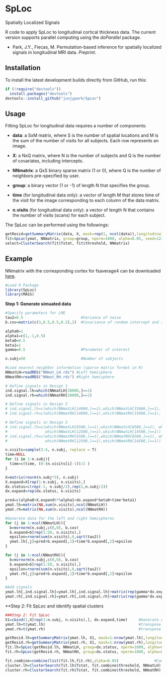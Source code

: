 # SpLoc

Spatially Localized Signals

R code to apply SpLoc to longitudinal cortical thickness data. The current version supports parallel computing using the *doParallel* package.

* Park, J.Y., Fiecas, M. Permutation-based inference for spatially localized signals in longitudinal MRI data. *Preprint*.


## Installation
To install the latest development builds directly from GitHub, run this:

```R
if (!require("devtools"))
  install.packages("devtools")
devtools::install_github("junjypark/SpLoc")
```

## Usage
Fitting SpLoc for longitudinal data requires a number of components:

* **data**: a SxM matrix, where S is the number of spatial locations and M is the sum of the number of visits for all subjects. Each row represents an image.

* **X**: a NxQ matrix, where N is the number of subjects and Q is the number of covariates, including intercepts.

* **NNmatrix**: a QxS binary sparse matrix (1 or 0), where Q is the number of neighbors pre-specified by user.

* **group**: a binary vector (1 or -1) of length N that specifies the group.

* **time** (for longitudinal data only): a vector of length M that stores time of the visit for the image corresponding to each column of the data matrix.

* **n.visits** (for longitudinal data only): a vector of length N that contains the number of visits (scans) for each subject.

The SpLoc can be performed using the followings:

```R
getResid=getSummaryMatrix(data, X, mask=rep(1, ncol(data)),longitudinal=T, n.visits, randomslope=T,  time.var)
fit=SpLoc(ymat, NNmatrix, group=group, nperm=1000, alpha=0.05, seed=1234)
select=ClusterSearch(fit$Tstat, fit$threshold, NNmatrix)
```


## Example

NNmatrix with the corresponding cortex for fsaverage4 can be downloaded [here](https://www.dropbox.com/sh/8xwycechdlo85ky/AAAfJ6Ktww4js2SHluLKiFwPa?dl=0).

```R
#Load R Package
library(SpLoc)
library(MASS)
```

**Step 1: Generate simuated data**
```R
#Specify parameters for LME
tau2=0.5                          #Variance of noise
b.cov=matrix(c(3,0.5,0.5,0.2),2)  #Covariance of random intercept and slope

alpha0=1
alpha1=c(1,-1,0.5)
beta0=0.5
beta1=1
gamma=0.5                         #Parameter of interest

n.subj=50                         #Number of subjects

#Load nearest neighbor information (sparse matrix format in R)
NNmatLH=readRDS("NNmat_LH.rds") #Left hemisphere
NNmatRH=readRDS("NNmat_RH.rds") #Right hemisphere

# Define signals in Design 1
ind.signal.lh=which(NNmatLH[28000,]==1)
ind.signal.rh=which(NNmatRH[28000,]==1)

# Define signals in Design 2
# ind.signal.lh=c(which(NNmatLH[14000,]==1),which(NNmatLH[15000,]==1), which(NNmatLH[16000,]==1))
# ind.signal.rh=c(which(NNmatRH[14000,]==1),which(NNmatRH[15000,]==1), which(NNmatRH[16000,]==1))

# Define signals in Design 3
# ind.signal.lh=c(which(NNmatLH[6500,]==1),which(NNmatLH[8500,]==1), which(NNmatLH[10500,]==1),
#                 which(NNmatLH[12500,]==1),which(NNmatLH[14500,]==1))
# ind.signal.rh=c(which(NNmatRH[6500,]==1),which(NNmatRH[8500,]==1), which(NNmatRH[10500,]==1),
#                 which(NNmatRH[12500,]==1),which(NNmatRH[14500,]==1))

n.visits=sample(3:4, n.subj, replace = T)
time=NULL 
for (i in 1:n.subj){
  time=c(time, (0:(n.visits[i]-1))/2 ) 
}

X=matrix(rnorm(n.subj*3), n.subj) 
X.expand=X[rep(1:n.subj, n.visits),]
dx.status=c(rep(-1, n.subj/2),rep(1,n.subj/2)) 
dx.expand=rep(dx.status, n.visits)

pred=c(alpha0+X.expand%*%alpha1+dx.expand*beta0+time*beta1)
ymat.lh=matrix(NA,sum(n.visits),ncol(NNmatLH)) 
ymat.rh=matrix(NA,sum(n.visits),ncol(NNmatRH)) 

#Generate data for the left and right hemispheres
for (j in 1:ncol(NNmatLH)){ 
  b=mvrnorm(n.subj,c(0,0), b.cov) 
  b.expand=b[rep(1:50, n.visits),]
  epsilon=rnorm(sum(n.visits),0,sqrt(tau2))
  ymat.lh[,j]=pred+b.expand[,1]+time*b.expand[,2]+epsilon 
}

for (j in 1:ncol(NNmatRH)){
  b=mvrnorm(n.subj,c(0,0), b.cov)
  b.expand=b[rep(1:50, n.visits),]
  epsilon=rnorm(sum(n.visits),0,sqrt(tau2))
  ymat.rh[,j]=pred+b.expand[,1]+time*b.expand[,2]+epsilon
}

#Add signals
ymat.lh[,ind.signal.lh]=ymat.lh[,ind.signal.lh]+matrix(rep(gamma*dx.expand*time, length(ind.signal.lh)), sum(n.visits) )
ymat.rh[,ind.signal.rh]=ymat.rh[,ind.signal.rh]+matrix(rep(gamma*dx.expand*time, length(ind.signal.rh)), sum(n.visits) )

```

**Step 2: Fit SpLoc and identify spatial clusters
```R
###Step 2: Fit SpLoc
X1=cbind(1,X[rep(1:n.subj, n.visits),], dx.expand,time)     #Generate expanded X matrix with intercepts, groups, time
ymat.lh=t(ymat.lh)                                          #transpose to an appropriate form
ymat.rh=t(ymat.rh)                                          #transpose to an appropriate form

getResid.lh=getSummaryMatrix(ymat.lh, X1, mask=1:nrow(ymat.lh),longitudinal=T, n.visits, randomslope=T,  5) 
getResid.rh=getSummaryMatrix(ymat.rh, X1, mask=1:nrow(ymat.rh),longitudinal=T, n.visits, randomslope=T,  5)
fit.lh=SpLoc(getResid.lh, NNmatLH, group=dx.status, nperm=1000, alpha=0.05, seed=1234)    #Fit SpLoc to the left hemisphere
fit.rh=SpLoc(getResid.rh, NNmatRH, group=dx.status, nperm=1000, alpha=0.05, seed=1234)    #Fit SpLoc to the right hemisphere

fit.combine=combine(list(fit.lh,fit.rh),alpha=0.05)                #Combine two results to control brain-wise FWER (make sure seeds are the same)
cluster.lh=ClusterSearch(fit.lh$Tstat, fit.combine$threshold, NNmatLH)  #Cluster search for the left hemisphere
cluster.rh=ClusterSearch(fit.rh$Tstat, fit.combine$threshold, NNmatRH)  #Cluster search for the right hemisphere
```
